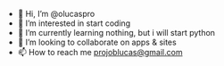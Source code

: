- 👋 Hi, I’m @olucaspro
- 👀 I’m interested in start coding
- 🌱 I’m currently learning nothing, but i will start python
- 💞️ I’m looking to collaborate on apps & sites 
- 📫 How to reach me projoblucas@gmail.com

<!---
olucaspro/olucaspro is a ✨ special ✨ repository because its `README.md` (this file) appears on your GitHub profile.
You can click the Preview link to take a look at your changes.
--->
